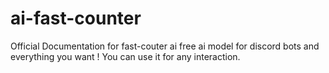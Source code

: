 # ai-fast-counter
Official Documentation for fast-couter ai free ai model for discord bots and everything you want !  You can use it for any interaction. 
